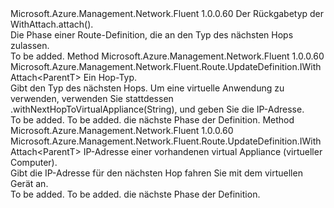 <Type Name="IWithNextHopType&lt;ParentT&gt;" FullName="Microsoft.Azure.Management.Network.Fluent.Route.UpdateDefinition.IWithNextHopType&lt;ParentT&gt;">
  <TypeSignature Language="C#" Value="public interface IWithNextHopType&lt;ParentT&gt;" />
  <TypeSignature Language="ILAsm" Value=".class public interface auto ansi abstract IWithNextHopType`1&lt;ParentT&gt;" />
  <TypeSignature Language="DocId" Value="T:Microsoft.Azure.Management.Network.Fluent.Route.UpdateDefinition.IWithNextHopType`1" />
  <TypeSignature Language="VB.NET" Value="Public Interface IWithNextHopType(Of ParentT)" />
  <TypeSignature Language="F#" Value="type IWithNextHopType&lt;'ParentT&gt; = interface" />
  <AssemblyInfo>
    <AssemblyName>Microsoft.Azure.Management.Network.Fluent</AssemblyName>
    <AssemblyVersion>1.0.0.60</AssemblyVersion>
  </AssemblyInfo>
  <TypeParameters>
    <TypeParameter Name="ParentT" />
  </TypeParameters>
  <Interfaces />
  <Docs>
    <typeparam name="ParentT">Der Rückgabetyp der WithAttach.attach().</typeparam>
    <summary>
            Die Phase einer Route-Definition, die an den Typ des nächsten Hops zulassen.
            </summary>
    <remarks>To be added.</remarks>
  </Docs>
  <Members>
    <Member MemberName="WithNextHop">
      <MemberSignature Language="C#" Value="public Microsoft.Azure.Management.Network.Fluent.Route.UpdateDefinition.IWithAttach&lt;ParentT&gt; WithNextHop (Microsoft.Azure.Management.Network.Fluent.Models.RouteNextHopType nextHopType);" />
      <MemberSignature Language="ILAsm" Value=".method public hidebysig newslot virtual instance class Microsoft.Azure.Management.Network.Fluent.Route.UpdateDefinition.IWithAttach`1&lt;!ParentT&gt; WithNextHop(class Microsoft.Azure.Management.Network.Fluent.Models.RouteNextHopType nextHopType) cil managed" />
      <MemberSignature Language="DocId" Value="M:Microsoft.Azure.Management.Network.Fluent.Route.UpdateDefinition.IWithNextHopType`1.WithNextHop(Microsoft.Azure.Management.Network.Fluent.Models.RouteNextHopType)" />
      <MemberSignature Language="VB.NET" Value="Public Function WithNextHop (nextHopType As RouteNextHopType) As IWithAttach(Of ParentT)" />
      <MemberSignature Language="F#" Value="abstract member WithNextHop : Microsoft.Azure.Management.Network.Fluent.Models.RouteNextHopType -&gt; Microsoft.Azure.Management.Network.Fluent.Route.UpdateDefinition.IWithAttach&lt;'ParentT&gt;" Usage="iWithNextHopType.WithNextHop nextHopType" />
      <MemberType>Method</MemberType>
      <AssemblyInfo>
        <AssemblyName>Microsoft.Azure.Management.Network.Fluent</AssemblyName>
        <AssemblyVersion>1.0.0.60</AssemblyVersion>
      </AssemblyInfo>
      <ReturnValue>
        <ReturnType>Microsoft.Azure.Management.Network.Fluent.Route.UpdateDefinition.IWithAttach&lt;ParentT&gt;</ReturnType>
      </ReturnValue>
      <Parameters>
        <Parameter Name="nextHopType" Type="Microsoft.Azure.Management.Network.Fluent.Models.RouteNextHopType" />
      </Parameters>
      <Docs>
        <param name="nextHopType">Ein Hop-Typ.</param>
        <summary>
            Gibt den Typ des nächsten Hops.
            Um eine virtuelle Anwendung zu verwenden, verwenden Sie stattdessen .withNextHopToVirtualAppliance(String), und geben Sie die IP-Adresse.
            </summary>
        <returns>To be added.</returns>
        <remarks>To be added.</remarks>
        <return>die nächste Phase der Definition.</return>
      </Docs>
    </Member>
    <Member MemberName="WithNextHopToVirtualAppliance">
      <MemberSignature Language="C#" Value="public Microsoft.Azure.Management.Network.Fluent.Route.UpdateDefinition.IWithAttach&lt;ParentT&gt; WithNextHopToVirtualAppliance (string ipAddress);" />
      <MemberSignature Language="ILAsm" Value=".method public hidebysig newslot virtual instance class Microsoft.Azure.Management.Network.Fluent.Route.UpdateDefinition.IWithAttach`1&lt;!ParentT&gt; WithNextHopToVirtualAppliance(string ipAddress) cil managed" />
      <MemberSignature Language="DocId" Value="M:Microsoft.Azure.Management.Network.Fluent.Route.UpdateDefinition.IWithNextHopType`1.WithNextHopToVirtualAppliance(System.String)" />
      <MemberSignature Language="VB.NET" Value="Public Function WithNextHopToVirtualAppliance (ipAddress As String) As IWithAttach(Of ParentT)" />
      <MemberSignature Language="F#" Value="abstract member WithNextHopToVirtualAppliance : string -&gt; Microsoft.Azure.Management.Network.Fluent.Route.UpdateDefinition.IWithAttach&lt;'ParentT&gt;" Usage="iWithNextHopType.WithNextHopToVirtualAppliance ipAddress" />
      <MemberType>Method</MemberType>
      <AssemblyInfo>
        <AssemblyName>Microsoft.Azure.Management.Network.Fluent</AssemblyName>
        <AssemblyVersion>1.0.0.60</AssemblyVersion>
      </AssemblyInfo>
      <ReturnValue>
        <ReturnType>Microsoft.Azure.Management.Network.Fluent.Route.UpdateDefinition.IWithAttach&lt;ParentT&gt;</ReturnType>
      </ReturnValue>
      <Parameters>
        <Parameter Name="ipAddress" Type="System.String" />
      </Parameters>
      <Docs>
        <param name="ipAddress">IP-Adresse einer vorhandenen virtual Appliance (virtueller Computer).</param>
        <summary>
            Gibt die IP-Adresse für den nächsten Hop fahren Sie mit dem virtuellen Gerät an.
            </summary>
        <returns>To be added.</returns>
        <remarks>To be added.</remarks>
        <return>die nächste Phase der Definition.</return>
      </Docs>
    </Member>
  </Members>
</Type>